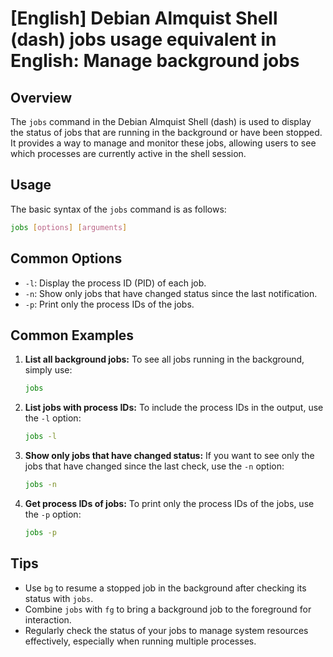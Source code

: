 # [English] Debian Almquist Shell (dash) jobs usage equivalent in English: Manage background jobs

## Overview
The `jobs` command in the Debian Almquist Shell (dash) is used to display the status of jobs that are running in the background or have been stopped. It provides a way to manage and monitor these jobs, allowing users to see which processes are currently active in the shell session.

## Usage
The basic syntax of the `jobs` command is as follows:

```bash
jobs [options] [arguments]
```

## Common Options
- `-l`: Display the process ID (PID) of each job.
- `-n`: Show only jobs that have changed status since the last notification.
- `-p`: Print only the process IDs of the jobs.

## Common Examples

1. **List all background jobs:**
   To see all jobs running in the background, simply use:
   ```bash
   jobs
   ```

2. **List jobs with process IDs:**
   To include the process IDs in the output, use the `-l` option:
   ```bash
   jobs -l
   ```

3. **Show only jobs that have changed status:**
   If you want to see only the jobs that have changed since the last check, use the `-n` option:
   ```bash
   jobs -n
   ```

4. **Get process IDs of jobs:**
   To print only the process IDs of the jobs, use the `-p` option:
   ```bash
   jobs -p
   ```

## Tips
- Use `bg` to resume a stopped job in the background after checking its status with `jobs`.
- Combine `jobs` with `fg` to bring a background job to the foreground for interaction.
- Regularly check the status of your jobs to manage system resources effectively, especially when running multiple processes.